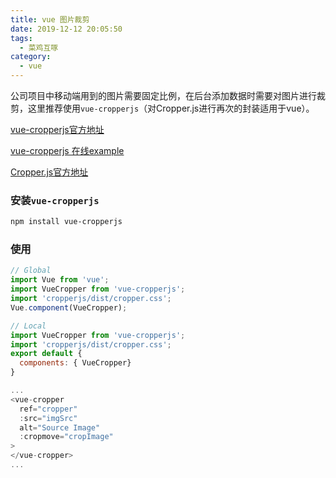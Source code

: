 ```yaml
---
title: vue 图片裁剪
date: 2019-12-12 20:05:50
tags:
  - 菜鸡互啄
category:
  - vue
---
```


公司项目中移动端用到的图片需要固定比例，在后台添加数据时需要对图片进行裁剪，这里推荐使用`vue-cropperjs`（对Cropper.js进行再次的封装适用于vue）。

<!-- more -->

[vue-cropperjs官方地址](https://github.com/Agontuk/vue-cropperjs)

[vue-cropperjs 在线example](https://agontuk.github.io/vue-cropperjs/)

[Cropper.js官方地址](https://github.com/fengyuanchen/cropperjs#crop)

### 安装`vue-cropperjs`

```bash
npm install vue-cropperjs
```

### 使用

```js
// Global
import Vue from 'vue';
import VueCropper from 'vue-cropperjs';
import 'cropperjs/dist/cropper.css';
Vue.component(VueCropper);

// Local
import VueCropper from 'vue-cropperjs';
import 'cropperjs/dist/cropper.css';
export default {
  components: { VueCropper}
}

...
<vue-cropper
  ref="cropper"
  :src="imgSrc"
  alt="Source Image"
  :cropmove="cropImage"
>
</vue-cropper>
...
```

